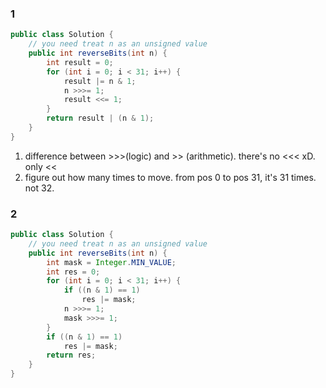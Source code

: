### 1

```java
public class Solution {
    // you need treat n as an unsigned value
    public int reverseBits(int n) {
        int result = 0;
        for (int i = 0; i < 31; i++) {
            result |= n & 1;
            n >>>= 1;
            result <<= 1;
        }
        return result | (n & 1);
    }
}
```

1) difference between >>>(logic) and >> (arithmetic). there's no <<< xD. only <<
2) figure out how many times to move. from pos 0 to pos 31, it's 31 times. not 32.

### 2

```java
public class Solution {
    // you need treat n as an unsigned value
    public int reverseBits(int n) {
        int mask = Integer.MIN_VALUE;
        int res = 0;
        for (int i = 0; i < 31; i++) {
            if ((n & 1) == 1) 
                res |= mask;
            n >>>= 1;
            mask >>>= 1;
        }
        if ((n & 1) == 1)  
            res |= mask;
        return res;
    }
}
```

